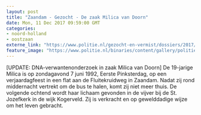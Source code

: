```yaml
---
layout: post
title: "Zaandam - Gezocht - De zaak Milica van Doorn"
date: Mon, 11 Dec 2017 09:59:00 GMT
categories: 
- noord-holland 
- oostzaan 
externe_link: "https://www.politie.nl/gezocht-en-vermist/dossiers/2017/04-zaandam-moord-op-milica-van-doorn/de-zaak-milica-van-doorn.html"
feature_image: "https://www.politie.nl/binaries/content/gallery/politie/gezocht/dossiers/2017/tgo-milica-van-doorn/milica-liggend-beeld-klein.jpg"
---
```


[UPDATE: DNA-verwantenonderzoek in zaak Milica van Doorn] De 19-jarige Milica is op zondagavond 7 juni 1992, Eerste Pinksterdag, op een verjaardagfeest in een flat aan de Fluitekruidweg in Zaandam. Nadat zij rond middernacht vertrekt om de bus te halen, komt zij niet meer thuis. De volgende ochtend wordt haar lichaam gevonden in de vijver bij de St. Jozefkerk in de wijk Kogerveld. Zij is verkracht en op gewelddadige wijze om het leven gebracht.

